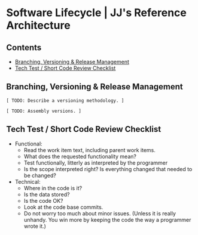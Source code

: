 ﻿Software Lifecycle | JJ's Reference Architecture
================================================

<h2>Contents</h2>

- [Branching, Versioning & Release Management](#branching-versioning--release-management)
- [Tech Test / Short Code Review Checklist](#tech-test--short-code-review-checklist)


Branching, Versioning & Release Management
------------------------------------------

`[ TODO: Describe a versioning methodology. ]`

`[ TODO: Assembly versions. ]`


Tech Test / Short Code Review Checklist
---------------------------------------

- Functional:
    - Read the work item text, including parent work items.
    - What does the requested functionality mean?
    - Test functionally, litterly as interpreted by the programmer
    - Is the scope interpreted right? Is everything changed that needed to be changed?
- Technical:
    - Where in the code is it?
    - Is the data stored?
    - Is the code OK?
    - Look at the code base commits.
    - Do not worry too much about minor issues. (Unless it is really unhandy. You win more by keeping the code the way a programmer wrote it.)
